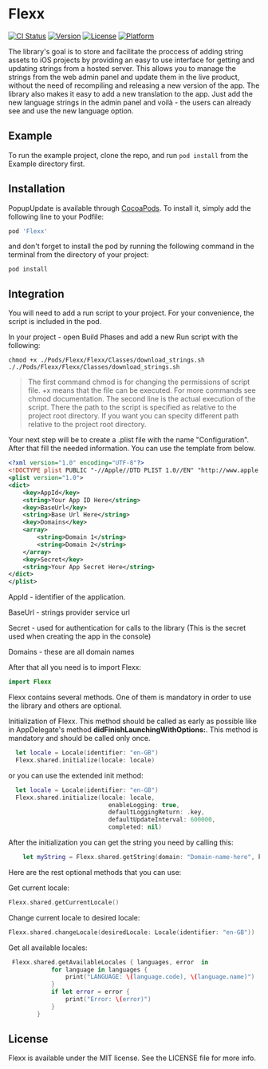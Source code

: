 # Flexx

[![CI Status](https://img.shields.io/travis/nadezhdanikolova/PopupUpdate.svg?style=flat)](https://github.com/scalefocus/Flex-ios/)
[![Version](https://img.shields.io/cocoapods/v/PopupUpdate.svg?style=flat)](https://cocoapods.org/pods/Flexx)
[![License](https://img.shields.io/cocoapods/l/PopupUpdate.svg?style=flat)](https://cocoapods.org/pods/Flexx)
[![Platform](https://img.shields.io/cocoapods/p/PopupUpdate.svg?style=flat)](https://cocoapods.org/pods/Flexx)

The library's goal is to store and facilitate the proccess of adding string assets to iOS projects by providing an easy to use interface for getting and updating strings from a hosted server. This allows you to manage the strings from the web admin panel and update them in the live product, without the need of recompiling and releasing a new version of the app. The library also makes it easy to add a new translation to the app. Just add the new language strings in the admin panel and voilà - the users can already see and use the new language option.

## Example

To run the example project, clone the repo, and run `pod install` from the Example directory first.

## Installation

PopupUpdate is available through [CocoaPods](https://cocoapods.org). To install
it, simply add the following line to your Podfile:

```ruby
pod 'Flexx'
```

and don't forget to install the pod by running the following command in the terminal from the directory of your project:

```
pod install
```

## Integration

You will need to add a run script to your project. For your convenience, the script is included in the pod.

In your project - open Build Phases and add a new Run script with the following:

```
chmod +x ./Pods/Flexx/Flexx/Classes/download_strings.sh
././Pods/Flexx/Flexx/Classes/download_strings.sh
```

>The first command chmod is for changing the permissions of script file. +x means that the file can be executed. For more commands see chmod documentation. The second line is the actual execution of the script. There the path to the script is specified as relative to the project root directory. If you want you can specity different path relative to the project root directory.


Your next step will be to create a .plist file with the name "Configuration".
After that fill the needed information. You can use the template from below.

```xml
<?xml version="1.0" encoding="UTF-8"?>
<!DOCTYPE plist PUBLIC "-//Apple//DTD PLIST 1.0//EN" "http://www.apple.com/DTDs/PropertyList-1.0.dtd">
<plist version="1.0">
<dict>
	<key>AppId</key>
	<string>Your App ID Here</string>
	<key>BaseUrl</key>
	<string>Base Url Here</string>
	<key>Domains</key>
	<array>
		<string>Domain 1</string>
		<string>Domain 2</string>
	</array>
	<key>Secret</key>
	<string>Your App Secret Here</string>
</dict>
</plist>

```

AppId - identifier of the application.

BaseUrl - strings provider service url

Secret - used for authentication for calls to the library (This is the secret used when creating the app in the console)

Domains - these are all domain names

After that all you need is to import Flexx:

```swift
import Flexx
```

Flexx contains several methods. One of them is mandatory in order to use the library and others are optional.

Initialization of Flexx. This method should be called as early as possible like in AppDelegate's method **didFinishLaunchingWithOptions:**. This method is mandatory and should be called only once.

```swift
  let locale = Locale(identifier: "en-GB")
  Flexx.shared.initialize(locale: locale)
```

or you can use the extended init method:

```swift
  let locale = Locale(identifier: "en-GB")
  Flexx.shared.initialize(locale: locale,
                        	enableLogging: true,
                            defaultLoggingReturn: .key,
                            defaultUpdateInterval: 600000,
                            completed: nil)
```

After the initialization you can get the string you need by calling this:

```swift
	let myString = Flexx.shared.getString(domain: "Domain-name-here", key: "word-key-here")
```

Here are the rest optional methods that you can use:

Get current locale:
```swift
Flexx.shared.getCurrentLocale()
```

Change current locale to desired locale:
```swift
Flexx.shared.changeLocale(desiredLocale: Locale(identifier: "en-GB"))
```

Get all available locales:
```swift
 Flexx.shared.getAvailableLocales { languages, error  in
            for language in languages {
                print("LANGUAGE: \(language.code), \(language.name)")
            }
            if let error = error {
                print("Error: \(error)")
            }
        }
```

## License

Flexx is available under the MIT license. See the LICENSE file for more info.
